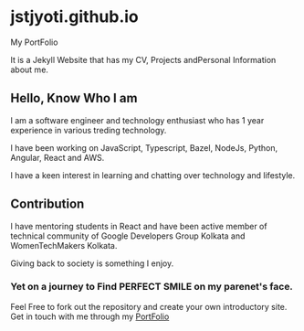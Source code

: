 # jstjyoti.github.io
My PortFolio

It is a Jekyll Website that has my CV, Projects andPersonal Information about me.

## Hello, Know Who I am

I am a software engineer and technology enthusiast who has 1 year experience in various treding technology.

I have been working on JavaScript, Typescript, Bazel, NodeJs, Python, Angular, React and AWS.

I have a keen interest in learning and chatting over technology and lifestyle.

## Contribution

I have mentoring students in React and have been active member of technical community of Google Developers Group Kolkata and WomenTechMakers Kolkata.

Giving back to society is something I enjoy.

### Yet on a journey to Find PERFECT SMILE on my parenet's face.

Feel Free to fork out the repository and create your own introductory site.
Get in touch with me through my [PortFolio](https://jstjyoti.github.io) 